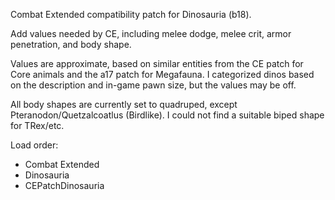 Combat Extended compatibility patch for Dinosauria (b18).

Add values needed by CE, including melee dodge, melee crit, armor penetration, and body shape.

Values are approximate, based on similar entities from the CE patch for Core animals and the a17 patch for Megafauna.  I categorized dinos based on the description and in-game pawn size, but the values may be off.

All body shapes are currently set to quadruped, except Pteranodon/Quetzalcoatlus (Birdlike). I could not find a suitable biped shape for TRex/etc.

Load order:
- Combat Extended
- Dinosauria
- CEPatchDinosauria

